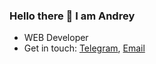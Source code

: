 ### Hello there 👋 I am Andrey

- WEB Developer
- Get in touch: [Telegram](https://t.me/a9949), [Email](mailto:aaa144855@gmail.com)

<!--[![GitHub stats](https://github-readme-stats.vercel.app/api?username=tlkv&count_private=true&show_icons=true&theme=tokyonight)](https://github.com/anuraghazra/github-readme-stats)

**tlkv/tlkv** is a ✨ _special_ ✨ repository because its `README.md` (this file) appears on your GitHub profile.

Here are some ideas to get you started:

- 🔭 I’m currently working on ...
- 🌱 I’m currently learning ...
- 👯 I’m looking to collaborate on ...
- 🤔 I’m looking for help with ...
- 💬 Ask me about ...
- 📫 How to reach me: ...
- 😄 Pronouns: ...
- ⚡ Fun fact: ...
-->
